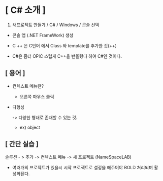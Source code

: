 # [ C# 소개 ]

1.  새프로젝트 만들기 / C# / Windows / 콘솔 선택
   - 콘솔 앱 (.NET FrameWork) 생성



- C ++ 은 C언어 에서 Class 와 template를 추가한 것(++)
- C#은 좀더 OPIC 스럽게 C++을 반올렸다 하여 C#인 것이다.



## [ 용어 ]

- 컨텍스트 메뉴란?

  - 오른쪽 마우스 클릭

- 다형성

  -> 다양한 형태로 존재할 수 있는 것. 

  - ex) object

  

  

## [ 간단 실습 ]

솔루션 - > 추가 -> 컨텍스트 메뉴 -> 새 프로젝트 (NameSpaceLAB)

+ 여러개의 프로젝트가 있을시 시작 프로젝트로 설정을 해주어야 BOLD 처리되며 활성화된다.